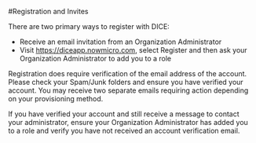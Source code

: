 #Registration and Invites

There are two primary ways to register with DICE:
- Receive an email invitation from an Organization Administrator
- Visit https://diceapp.nowmicro.com, select Register and then ask your Organization Administrator to add you to a role

Registration does require verification of the email address of the account.  Please check your Spam/Junk folders and ensure you have verified your account.  You may receive two separate emails requiring action depending on your provisioning method.

If you have verified your account and still receive a message to contact your administrator, ensure your Organization Administrator has added you to a role and verify you have not received an account verification email.